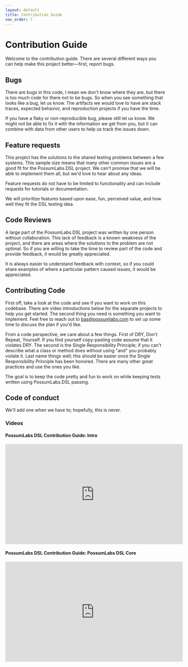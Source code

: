 ```yaml
---
layout: default
title: Contribution Guide
nav_order: 7
---
```


# Contribution Guide

Welcome to the contribution guide. There are several different ways you can help make this project better—first, report bugs. 

## Bugs
There are bugs in this code, I mean we don't know where they are, but there is too much code for there not to be bugs. So when you see something that looks like a bug, let us know.  The artifacts we would love to have are stack traces, expected behavior, and reproduction projects if you have the time. 

If you have a flaky or non-reproducible bug, please still let us know. We might not be able to fix it with the information we get from you, but it can combine with data from other users to help us track the issues down.

## Feature requests
This project has the solutions to the shared testing problems between a few systems. This sample size means that many other common issues are a good fit for the PossumLabs.DSL project. We can't promise that we will be able to implement them all, but we'd love to hear about any ideas. 

Feature requests do not have to be limited to functionality and can include requests for tutorials or documentation.

We will prioritize features based upon ease, fun, perceived value, and how well they fit the DSL testing idea. 

## Code Reviews
A large part of the PossumLabs.DSL project was written by one person without collaboration. This lack of feedback is a known weakness of the project, and there are areas where the solutions to the problem are not optimal. So if you are willing to take the time to review part of the code and provide feedback, it would be greatly appreciated. 

It is always easier to understand feedback with context, so if you could share examples of where a particular pattern caused issues, it would be appreciated. 

## Contributing Code
First off, take a look at the code and see if you want to work on this codebase. There are video introductions below for the separate projects to help you get started. The second thing you need is something you want to implement. Feel free to reach out to bas@possumlabs.com to set up some time to discuss the plan if you'd like. 

From a code perspective, we care about a few things. First of DRY, Don't Repeat, Yourself. If you find yourself copy-pasting code assume that it violates DRY. The second is the Single Responsibility Principle; if you can't describe what a class or method does without using "and" you probably violate it. Last name things well; this should be easier once the Single Responsibility Principle has been honored. There are many other great practices and use the ones you like. 

The goal is to keep the code pretty and fun to work on while keeping tests written using PossumLabs.DSL passing. 

## Code of conduct
We'll add one when we have to; hopefully, this is never. 

### Videos

#### PossumLabs DSL Contribution Guide: Intro

<iframe width="560" height="315" src="https://www.youtube.com/embed/f1b5pm4rBLU" frameborder="0" allow="accelerometer; autoplay; encrypted-media; gyroscope; picture-in-picture" allowfullscreen></iframe>

#### PossumLabs DSL Contribution Guide: PossumLabs DSL Core

<iframe width="560" height="315" src="https://www.youtube.com/embed/WS-ze5fXJAA" frameborder="0" allow="accelerometer; autoplay; encrypted-media; gyroscope; picture-in-picture" allowfullscreen></iframe>

<feedback>
